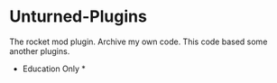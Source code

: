 # Unturned-Plugins
The rocket mod plugin. Archive my own code.
This code based some another plugins.
* Education Only *
